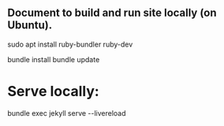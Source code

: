 
## Document to build and run site locally (on Ubuntu).

sudo apt install ruby-bundler ruby-dev 

bundle install
bundle update

# Serve locally:
bundle exec jekyll serve --livereload

